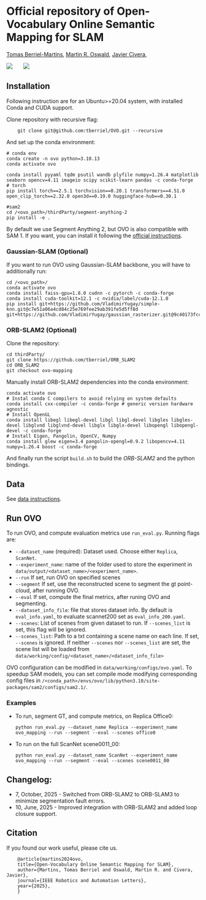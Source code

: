# Official repository of Open-Vocabulary Online Semantic Mapping for SLAM

<a href="https://tberriel.github.io/">Tomas Berriel-Martins</a>,
<a href="https://oswaldm.github.io/">Martin R. Oswald</a>,
<a href="https://scholar.google.com/citations?user=j_sMzokAAAAJ&hl=en">Javier Civera</a>,

<div align="left">
    <a href='https://arxiv.org/abs/2411.15043'><img src='https://img.shields.io/badge/arXiv-2404.06836-b31b1b.svg'></a> &nbsp;&nbsp;&nbsp;&nbsp;&nbsp;
    <a href='https://tberriel.github.io/ovo/'><img src='https://img.shields.io/badge/Web-Page-green'></a> &nbsp;&nbsp;&nbsp;&nbsp;&nbsp;
</div>


## Installation
Following instruction are for an Ubuntu>=20.04 system, with installed Conda and CUDA support.

Clone repository with recursive flag:
```
    git clone git@github.com:tberriel/OVO.git --recursive
```

And set up the conda environment:
```
# conda env
conda create -n ovo python=3.10.13
conda activate ovo

conda install pyyaml tqdm psutil wandb plyfile numpy=1.26.4 matplotlib seaborn opencv=4.11 imageio scipy scikit-learn pandas -c conda-forge
# torch
pip install torch==2.5.1 torchvision==0.20.1 transformers==4.51.0 open_clip_torch==2.32.0 open3d==0.19.0 huggingface-hub==0.30.1

#sam2
cd /<ovo_path>/thirdParty/segment-anything-2
pip install -e .
```
By default we use Segment Anything 2, but OVO is also compatible with SAM 1. If you want, you can install it following the <a href="https://github.com/facebookresearch/segment-anything">official instructions</a>.


### Gaussian-SLAM (Optional)
If you want to run OVO using Gaussian-SLAM backbone, you will have to additionally run:
```
cd /<ovo_path>/
conda activate ovo
conda install faiss-gpu=1.8.0 cudnn -c pytorch -c conda-forge
conda install cuda-toolkit=12.1 -c nvidia/label/cuda-12.1.0
pip install git+https://github.com/VladimirYugay/simple-knn.git@c7e51a06a4cd84c25e769fee29ab391fe5d5ff8d git+https://github.com/VladimirYugay/gaussian_rasterizer.git@9c40173fcc8d9b16778a1a8040295bc2f9
```
### ORB-SLAM2 (Optional)
Clone the repository:
```
cd thirdParty/
git clone https://github.com/tberriel/ORB_SLAM2
cd ORB_SLAM2
git checkout ovo-mapping
```
Manually install ORB-SLAM2 dependencies into the conda environment:
```
conda activate ovo
# Instal conda C compilers to avoid relying on system defaults
conda install cxx-compiler -c conda-forge # generic version hardware agnostic
# Install OpenGL
conda install libegl libegl-devel libgl libgl-devel libgles libgles-devel libglvnd libglvnd-devel libglx libglx-devel libopengl libopengl-devel -c conda-forge
# Install Eigen, Pangolin, OpenCV, Numpy
conda install glew eigen=3.4 pangolin-opengl=0.9.2 libopencv=4.11 numpy=1.26.4 boost -c conda-forge 
```
And finally run the script `build.sh` to build the *ORB-SLAM2* and the python bindings.

## Data
See <a href="./data/input/ReadMe.md">data instructions</a>.

## Run OVO
To run OVO, and compute evaluation metrics use `run_eval.py`. Running flags are:
* `--dataset_name` (required): Dataset used. Choose either `Replica`, `ScanNet`.
* `--experiment_name`: name of the folder used to store the experiment in `data/output/<dataset_name>/<experiment_name>`.
* `--run` If set, run OVO on specified scenes
* `--segment` If set, use the reconstructed scene to segment the gt point-cloud, after running OVO.
* `--eval` If set, compute the final metrics, after runing OVO and segmenting.
* `--dataset_info_file`: file that stores dataset info. By default is `eval_info.yaml`, to evaluate scannet200 set as `eval_info_200.yaml`.
* `--scenes`: List of scenes from given dataset to run. If `--scenes_list` is set, this flag will be ignored.
* `--scenes_list`: Path to a txt containing a scene name on each line. If set, `--scenes` is ignored. If neither `--scenes` nor `--scenes_list` are set, the scene list will be loaded from `data/working/config/<dataset_name>/<dataset_info_file>`

OVO configuration can be modified in `data/working/configs/ovo.yaml`. To speedup SAM models, you can set compile mode modifying corresponding config files in `/<conda_path>/envs/ovo/lib/python3.10/site-packages/sam2/configs/sam2.1/`. 
### Examples
* To run, segment GT, and compute metrics, on Replica Office0:
    ```
    python run_eval.py --dataset_name Replica --experiment_name ovo_mapping --run --segment --eval --scenes office0
    ```

* To run on the full ScanNet scene0011_00:

    ```
    python run_eval.py --dataset_name ScanNet --experiment_name ovo_mapping --run --segment --eval --scenes scene0011_00
    ```

## Changelog:
- 7, October, 2025  - Switched from ORB-SLAM2 to ORB-SLAM3 to minimize segmentation fault errors. 
- 10, June, 2025 - Improved integration with ORB-SLAM2 and added loop closure support.

## Citation
If you found our work useful, please cite us.
```
    @article{martins2024ovo,
    title={Open-Vocabulary Online Semantic Mapping for SLAM},
    author={Martins, Tomas Berriel and Oswald, Martin R. and Civera, Javier},
    journal={IEEE Robotics and Automation Letters}, 
    year={2025},
    }
```